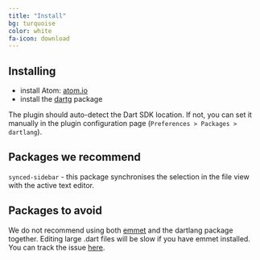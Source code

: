 ```yaml
---
title: "Install"
bg: turquoise
color: white
fa-icon: download
---
```


## Installing

- install Atom: [atom.io](https://atom.io/)
- install the [dartg](https://atom.io/packages/dart) package

The plugin should auto-detect the Dart SDK location. If not, you can set it
manually in the plugin configuration page (`Preferences > Packages > dartlang`).

## Packages we recommend

`synced-sidebar` - this package synchronises the selection in the file view with
the active text editor.

## Packages to avoid

We do not recommend using both [emmet](https://atom.io/packages/emmet) and the
dartlang package together. Editing large .dart files will be slow if you have
emmet installed. You can track the issue
[here](https://github.com/emmetio/emmet-atom/issues/319).
